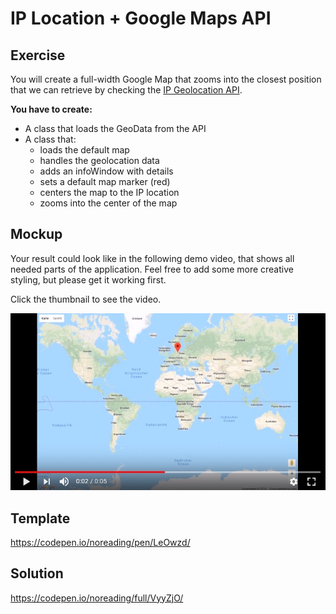 # IP Location + Google Maps API

## Exercise

You will create a full-width Google Map that zooms into the closest position that we can retrieve by checking the [IP Geolocation API](https://ipinfo.io/products#core-api).

__You have to create:__

- A class that loads the GeoData from the API
- A class that:
    - loads the default map
    - handles the geolocation data
    - adds an infoWindow with details
    - sets a default map marker (red)
    - centers the map to the IP location
    - zooms into the center of the map

## Mockup

Your result could look like in the following demo video, that shows all needed parts of the application. Feel free to add some more creative styling, but please get it working first.

Click the thumbnail to see the video.  

![Click the thumbnail to play the video!](./ip-geolocation-map-demo-thumbnail.jpg)

## Template

https://codepen.io/noreading/pen/LeOwzd/

## Solution

https://codepen.io/noreading/full/VyyZjO/